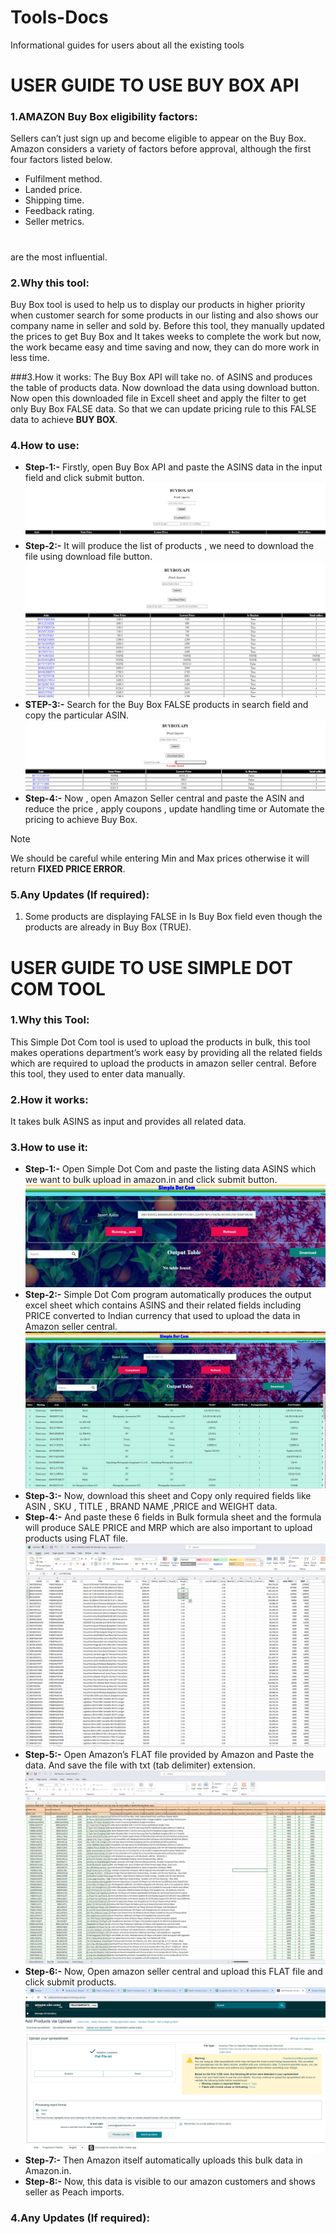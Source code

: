 # Tools-Docs
Informational guides for users about all the existing tools
# USER GUIDE TO USE BUY BOX API 
### 1.AMAZON Buy Box eligibility factors:
Sellers can’t just sign up and become eligible to appear on the Buy Box. Amazon considers a variety of factors before approval, although the first four factors listed below.
  *	Fulfilment method.
  * Landed price.
  * Shipping time.
  * Feedback rating.
  * Seller metrics.
#
are the most influential. 
### 2.Why this tool:
Buy Box tool is used to help us to display our products in higher priority when customer search for some products in our listing and also shows our company name in seller and sold by.
Before this tool, they manually updated the prices to get Buy Box and It takes weeks to complete the work but now, the work became easy and time saving and now, they can do more work in less time.

###3.How it works:
The Buy Box API will take no. of ASINS and produces the table of products data. Now download the data using download button. Now open this downloaded file in Excell sheet and apply the filter to get only Buy Box FALSE data. So that we can update pricing rule to this FALSE data to achieve **BUY BOX**. 

### 4.How to use:
* **Step-1:-**  Firstly, open Buy Box API and  paste the ASINS data in the input field and click submit button.
![My Image](1.png "My Image")
* **Step-2:-**  It will produce the list of products , we need to download the file using download file button.
![My Image](2.png "My Image")
* **STEP-3:-** Search for the Buy Box FALSE products in search field and copy the particular ASIN.
![My Image](3.png "My Image")
* **Step-4:-**  Now , open Amazon Seller central and paste the ASIN and reduce the price , apply coupons , update handling time or Automate the pricing to achieve  Buy Box.

> [!NOTE]
>We should be careful while entering Min and Max prices otherwise it will return **FIXED PRICE ERROR**.

### 5.Any Updates (If required):
1.	Some products are displaying FALSE in Is Buy Box field even though the products are already in Buy Box (TRUE).

#

# USER GUIDE TO USE SIMPLE DOT COM TOOL
### 1.Why this Tool:
This Simple Dot Com tool is used to upload the products in bulk, this tool makes operations department’s work easy by providing all the related fields which are required to upload the products in amazon seller central.
Before this tool, they used to enter data manually.

### 2.How it works:
It takes bulk ASINS as input and provides all related data.

### 3.How to use it:
* **Step-1:-** Open Simple Dot Com and paste the listing data ASINS which we want to bulk upload in amazon.in and click submit button.
![My Image](s1.png "My Image")
* **Step-2:-** Simple Dot Com program  automatically produces the output excel sheet which contains ASINS and their related fields including PRICE converted to Indian currency that used to upload the data in Amazon seller central.
![My Image](s2.png "My Image")
* **Step-3:-** Now, download this sheet and Copy only required fields like ASIN , SKU , TITLE , BRAND NAME ,PRICE and WEIGHT data.
* **Step-4:-** And paste these 6 fields in Bulk formula sheet and the formula  will produce SALE PRICE and MRP which are also important to upload products using FLAT file.
![My Image](s3.png "My Image")
* **Step-5:-** Open Amazon’s FLAT file provided by Amazon and Paste the data. And save the file with txt (tab delimiter) extension.
![My Image](s4.png "My Image")
* **Step-6:-** Now, Open amazon seller central and upload this FLAT file and click submit products.
![My Image](s5.png "My Image")
* **Step-7:-** Then Amazon itself automatically uploads this bulk data in Amazon.in.
* **Step-8:-** Now, this data is visible to our amazon customers and shows seller as Peach imports.

### 4.Any Updates (If required):

